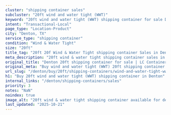 ```yaml
---
cluster: "shipping container sales"
subcluster: "20ft wind and water tight (WWT)"
keyword: "20ft wind and water tight (WWT) shipping container for sale Denton, TX"
intent: "Transactional-Local"
page_type: "Location-Product"
city: "Denton, TX"
service_type: "shipping container"
condition: "Wind & Water Tight"
size: "20ft"
title_tag: "20ft 20f Wind & Water Tight shipping container Sales in Denton | LC Container"
meta_description: "20ft wind & water tight shipping container sales in Denton. Fast delivery, competitive pricing. Serving shipping containers area. Quote ID: Q11. Call (214) 524-4168 for your free quote today."
original_title: "Denton 20ft shipping container for sale | LC Container"
original_meta: "Buy wind and water tight (WWT) 20ft shipping container sale with local delivery in Denton, TX. LC Container — local Since 2003. Request a fast quote today."
url_slug: "/denton/buy/20ft/shipping-containers/wind-and-water-tight-wwt"
h1: "Buy 20ft wind and water tight (WWT) shipping container in Denton"
internal_links: "/denton/shipping-containers/sales"
priority: 3
notes: "NaN"
noindex: true
image_alt: "20ft wind & water tight shipping container available for delivery in Denton"
last_updated: "2025-10-21"
---
```


<!-- TODO: Add unique city/inventory copy, images, and internal links here. -->
